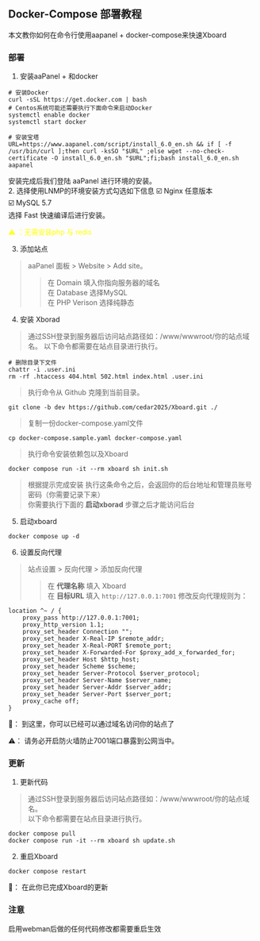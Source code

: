 ## Docker-Compose 部署教程
本文教你如何在命令行使用aapanel + docker-compose来快速Xboard  

### 部署
1. 安装aaPanel + 和docker 
```
# 安装Docker
curl -sSL https://get.docker.com | bash
# Centos系统可能还需要执行下面命令来启动Docker
systemctl enable docker
systemctl start docker
```
```
# 安装宝塔
URL=https://www.aapanel.com/script/install_6.0_en.sh && if [ -f /usr/bin/curl ];then curl -ksSO "$URL" ;else wget --no-check-certificate -O install_6.0_en.sh "$URL";fi;bash install_6.0_en.sh aapanel
```

安装完成后我们登陆 aaPanel 进行环境的安装。  
2. 选择使用LNMP的环境安装方式勾选如下信息 
☑️ Nginx 任意版本  
☑️ MySQL 5.7  
选择 Fast 快速编译后进行安装。  

<span style="color:yellow">⚠️ ：无需安装php 与 redis</span>

3. 添加站点  
>aaPanel 面板 > Website > Add site。  
>>在 Domain 填入你指向服务器的域名  
>>在 Database 选择MySQL  
>>在 PHP Verison 选择纯静态

4. 安装 Xborad
>通过SSH登录到服务器后访问站点路径如：/www/wwwroot/你的站点域名。
>以下命令都需要在站点目录进行执行。
```
# 删除目录下文件
chattr -i .user.ini
rm -rf .htaccess 404.html 502.html index.html .user.ini
```
> 执行命令从 Github 克隆到当前目录。
```
git clone -b dev https://github.com/cedar2025/Xboard.git ./
```
> 复制一份docker-compose.yaml文件
```
cp docker-compose.sample.yaml docker-compose.yaml
```
> 执行命令安装依赖包以及Xboard
```
docker compose run -it --rm xboard sh init.sh
```
> 根据提示完成安装
> 执行这条命令之后，会返回你的后台地址和管理员账号密码（你需要记录下来）    
> 你需要执行下面的 **启动xborad** 步骤之后才能访问后台  

5. 启动xboard
```
docker compose up -d
```
6. 设置反向代理
> 站点设置 > 反向代理 > 添加反向代理
>> 在 **代理名称** 填入 Xboard  
>> 在 **目标URL** 填入 ```http://127.0.0.1:7001```
>> 修改反向代理规则为：
```
location ^~ / {
    proxy_pass http://127.0.0.1:7001;
    proxy_http_version 1.1;
    proxy_set_header Connection "";
    proxy_set_header X-Real-IP $remote_addr;
    proxy_set_header X-Real-PORT $remote_port;
    proxy_set_header X-Forwarded-For $proxy_add_x_forwarded_for;
    proxy_set_header Host $http_host;
    proxy_set_header Scheme $scheme;
    proxy_set_header Server-Protocol $server_protocol;
    proxy_set_header Server-Name $server_name;
    proxy_set_header Server-Addr $server_addr;
    proxy_set_header Server-Port $server_port;
    proxy_cache off;
}
```

🎉： 到这里，你可以已经可以通过域名访问你的站点了  

⚠️： 请务必开启防火墙防止7001端口暴露到公网当中。

### 更新
1. 更新代码
>通过SSH登录到服务器后访问站点路径如：/www/wwwroot/你的站点域名。  
>以下命令都需要在站点目录进行执行。
```
docker compose pull
docker compose run -it --rm xboard sh update.sh
```
2. 重启Xboard
```
docker compose restart
```
🎉： 在此你已完成Xboard的更新

### 注意
启用webman后做的任何代码修改都需要重启生效
